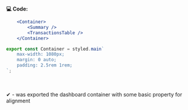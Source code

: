 <label><strong>💻 Code: </strong></label>

```jsx
	<Container>
		<Summary />
		<TransactionsTable />
	</Container>
```

```jsx
export const Container = styled.main`
	max-width: 1080px;
	margin: 0 auto;
	padding: 2.5rem 1rem;
`;
```

<br>
<br>
<label>✔ - was exported the dashboard container with some basic property for alignment </label>
